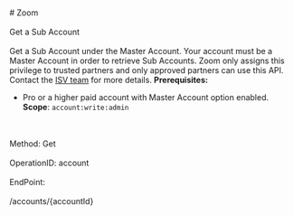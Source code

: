 <br>#     Zoom</br>
<br>Get a Sub Account</br>
<br>Get a Sub Account under the Master Account. Your account must be a Master Account in order to retrieve Sub Accounts. Zoom only assigns this privilege to trusted partners and only approved partners can use this API. Contact the [ISV team](https://zoom.us/plan/api) for more details.
**Prerequisites:**
* Pro or a higher paid account with Master Account option enabled. 
**Scope**: `account:write:admin`
 
</br>
<br>Method: Get</br>
<br>OperationID: account</br>
<br>EndPoint:</br>
<br>/accounts/{accountId}</br>
